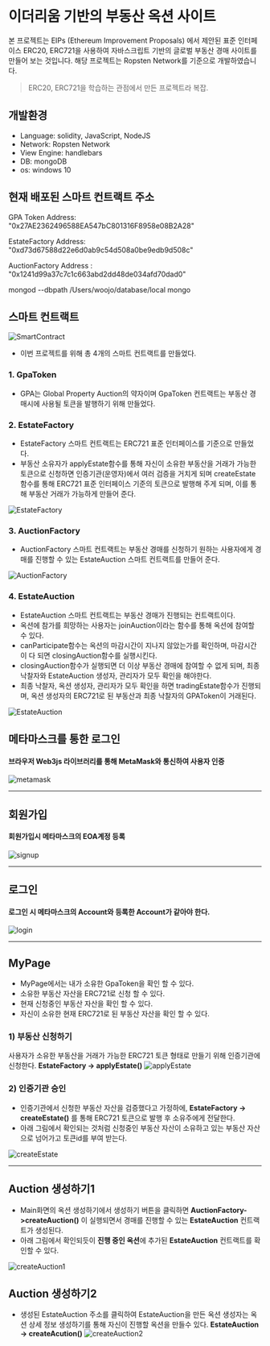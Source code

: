 # 이더리움 기반의 부동산 옥션 사이트 #
본 프로젝트는 EIPs (Ethereum Improvement Proposals) 에서 제안된 표준 인터페이스 ERC20, ERC721을 사용하여 자바스크립트 기반의 글로벌 부동산 경매 사이트를 만들어 보는 것입니다. 해당 프로젝트는 Ropsten Network를 기준으로 개발하였습니다.

> ERC20, ERC721을 학습하는 관점에서 만든 프로젝트라 복잡.

## 개발환경 ##
- Language: solidity, JavaScript, NodeJS
- Network: Ropsten Network
- View Engine: handlebars
- DB: mongoDB
- os: windows 10

## 현재 배포된 스마트 컨트랙트 주소 ##

GPA Token Address: "0x27AE2362496588EA547bC801316F8958e08B2A28"

EstateFactory Address: "0xd73d67588d22e6d0ab9c54d508a0be9edb9d508c"

AuctionFactory Address : "0x1241d99a37c7c1c663abd2dd48de034afd70dad0"

mongod --dbpath /Users/woojo/database/local
mongo

## 스마트 컨트랙트 ##
![SmartContract](./image/SmartContract.JPG)

- 이번 프로젝트를 위해 총 4개의 스마트 컨트랙트를 만들었다.

### 1. GpaToken ###
- GPA는 Global Property Auction의 약자이며 GpaToken 컨트랙트는 부동산 경매시에 사용될 토큰을 발행하기 위해 만들었다.

### 2. EstateFactory ###
- EstateFactory 스마트 컨트랙트는 ERC721 표준 인터페이스를 기준으로 만들었다. 
- 부동산 소유자가 applyEstate함수를 통해 자신이 소유한 부동산을 거래가 가능한 토큰으로 신청하면 인증기관(운영자)에서 여러 검증을 거치게 되며 createEstate함수를 통해 ERC721 표준 인터페이스 기준의 토큰으로 발행해 주게 되며, 이를 통해 부동산 거래가 가능하게 만들어 준다.    


![EstateFactory](./image/EstateFactory.JPG)

### 3. AuctionFactory ###
- AuctionFactory 스마트 컨트랙트는 부동산 경매를 신청하기 원하는 사용자에게 경매를 진행할 수 있는 EstateAuction 스마트 컨트랙트를 만들어 준다.

![AuctionFactory](./image/AuctionFactory.JPG)

### 4. EstateAuction ###
- EstateAuction 스마트 컨트랙트는 부동산 경매가 진행되는 컨트랙트이다. 
- 옥션에 참가를 희망하는 사용자는 joinAuction이라는 함수를 통해 옥션에 참여할 수 있다.
- canParticipate함수는 옥션의 마감시간이 지나지 않았는가를 확인하며, 마감시간이 다 되면 closingAuction함수를 실행시킨다.
- closingAuction함수가 실행되면 더 이상 부동산 경매에 참여할 수 없게 되며, 최종 낙찰자와 EstateAuction 생성자, 관리자가 모두 확인을 해야한다.
- 최종 낙찰자, 옥션 생성자, 관리자가 모두 확인을 하면 tradingEstate함수가 진행되며, 옥션 생성자의 ERC721로 된 부동산과 최종 낙찰자의 GPAToken이 거래된다. 

![EstateAuction](./image/EstateAuction.JPG)

## 메타마스크를 통한 로그인 ##
#### 브라우저 Web3js 라이브러리를 통해 MetaMask와 통신하여 사용자 인증  ####
![metamask](./image/metamask.JPG)

----------

## 회원가입 ##
#### 회원가입시 메타마스크의 EOA계정 등록  ####

![signup](./image/signup.png)

----------

## 로그인 ##
#### 로그인 시 메타마스크의 Account와 등록한 Account가 같아야 한다. ####
![login](./image/login.JPG)

----------

## MyPage ##
- MyPage에서는 내가 소유한 GpaToken을 확인 할 수 있다.
- 소유한 부동산 자산을 ERC721로 신청 할 수 있다.
- 현재 신청중인 부동산 자산을 확인 할 수 있다.
- 자신이 소유한 현재 ERC721로 된 부동산 자산을 확인 할 수 있다.
### 1) 부동산 신청하기 ###
사용자가 소유한 부동산을 거래가 가능한 ERC721 토큰 형태로 만들기 위해 인증기관에 신청한다. **EstateFactory -> applyEstate()**
![applyEstate](./image/applyEstate.JPG)

### 2) 인증기관 승인 ###
- 인증기관에서 신청한 부동산 자산을 검증했다고 가정하에, **EstateFactory -> createEstate()** 를 통해 ERC721 토큰으로 발행 후 소유주에게 전달한다.
- 아래 그림에서 확인되는 것처럼 신청중인 부동산 자산이 소유하고 있는 부동산 자산으로 넘어가고 토큰id를 부여 받는다.

![createEstate](./image/createEstate.JPG)

----------

## Auction 생성하기1 ##
- Main화면의 옥션 생성하기에서 생성하기 버튼을 클릭하면 **AuctionFactory->createAuction()** 이 실행되면서 경매를 진행할 수 있는 **EstateAuction** 컨트랙트가 생성된다.
- 아래  그림에서 확인되듯이 **진행 중인 옥션**에 추가된 **EstateAuction** 컨트랙트를 확인할 수 있다.

![createAuction1](./image/createAuction1.JPG)

## Auction 생성하기2 ##
- 생성된 EstateAuction 주소를 클릭하여 EstateAuction을 만든 옥션 생성자는 옥션 상세 정보 생성하기를 통해 자신이 진행할 옥션을 만들수 있다. **EstateAuction -> createAcution()**
![createAuction2](./image/createAuction2.JPG)
